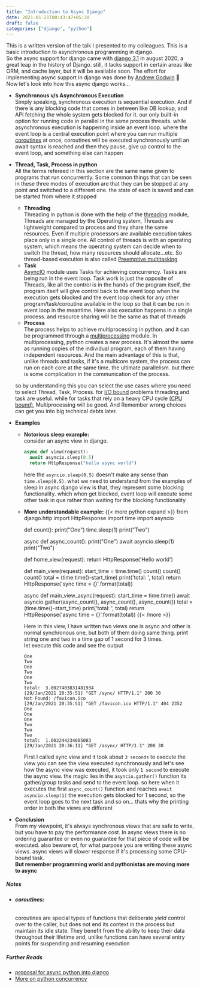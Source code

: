 ```yaml
---
title: "Introduction to Async Django"
date: 2021-01-21T00:43:47+05:30
draft: false
categories: ["django", "python"]
---
```


This is a written version of the talk I presented to my colleagues. This is a basic introduction to asynchronous programming in django.  
So the async support for django came with [django 3.1](https://docs.djangoproject.com/en/3.1/topics/async/) in august 2020, a great leap in the history of Django. still, it lacks support in certain areas like ORM, and cache layer, but it will be available soon. The effort for implementing async support in django was done by [Andrew Godwin](https://twitter.com/andrewgodwin) :clap:  
Now let's look into how this async django works...

- **Synchronous v/s Asynchronous Execution**  
  Simply speaking, synchronous execution is sequential execution. And if there is any blocking code that comes in between like DB lookup, and API fetching the whole system gets blocked for it. our only built-in option for running code in parallel in the same process threads. while asynchronous execution is happening inside an event loop. where the event loop is a central execution point where you can run multiple [coroutines](#coroutines) at once, coroutines will be executed synchronously until an await syntax is reached and then they pause, give up control to the event loop, and something else can happen

- **Thread, Task, Process in python**  
  All the terms refereed in this section are the same name given to programs that run concurrently. Some common things that can be seen in these three modes of execution are that they can be stopped at any point and switched to a different one. the state of each is saved and can be started from where it stopped

  - **Threading**  
    Threading in python is done with the help of the [threading](https://docs.python.org/3/library/threading.html) module, Threads are managed by the Operating system, Threads are lightweight compared to process and they share the same resources. Even if multiple processors are available execution takes place only in a single one. All control of threads is with an operating system, which means the operating system can decide when to switch the thread, how many resources should allocate...etc. So thread-based execution is also called [Preemptive multitasking](https://en.wikipedia.org/wiki/Preemption_%28computing%29#Preemptive_multitasking)
  - **Task**  
    [AsyncIO](https://docs.python.org/3/library/asyncio.html) module uses Tasks for achieving concurrency. Tasks are being run in the event loop. Task work is just the opposite of Threads, like all the control is in the hands of the program itself, the program itself will give control back to the event loop when the execution gets blocked and the event loop check for any other program/task/coroutine available in the loop so that it can be run in event loop in the meantime. Here also execution happens in a single process. and resource sharing will be the same as that of threads
  - **Process**  
    The process helps to achieve multiprocessing in python. and it can be programmed through a [multiprocessing](https://docs.python.org/3/library/multiprocessing.html) module. In multiprocessing, python creates a new process. It's almost the same as running copies of the individual program, each of them having independent resources. And the main advantage of this is that, unlike threads and tasks, if it's a multicore system, the process can run on each core at the same time. the ultimate parallelism. but there is some complication in the communication of the process.

  so by understanding this you can select the use cases where you need to select Thread, Task, Process. for [I/O bound](https://en.wikipedia.org/wiki/I/O_bound) problems threading and task are useful. while for tasks that rely on a heavy CPU cycle [(CPU bound)](https://en.wikipedia.org/wiki/CPU-bound), Multiprocessing will be good. And Remember wrong choices can get you into big technical debts later.

- **Examples**

  - **Notorious sleep example:**  
    consider an async view in django.
    ```python
    async def view(request):
      await asyncio.sleep(0.5)
      return HttpResponse("hello async world")
    ```
    here the `asyncio.sleep(0.5)` doesn't make any sense than `time.sleep(0.5)`. what we need to understand from the examples of sleep in async django view is that, they represent some blocking functionality. which when get blocked, event loop will execute some other task in que rather than waiting for the blocking functionality
  - **More understandable example:**
    {{< more python expand >}}
    from django.http import HttpResponse
    import time
    import asyncio

    def count():
    print("One")
    time.sleep(1)
    print("Two")

    async def async_count():
    print("One")
    await asyncio.sleep(1)
    print("Two")

    def home_view(request):
    return HttpResponse('Hello world')

    def main_view(request):
    start_time = time.time()
    count()
    count()
    count()
    total = (time.time()-start_time)
    print('total: ', total)
    return HttpResponse('sync time = {}'.format(total))

    async def main_view_async(request):
    start_time = time.time()
    await asyncio.gather(async_count(), async_count(), async_count())
    total = (time.time()-start_time)
    print('total: ', total)
    return HttpResponse('async time = {}'.format(total))
    {{< /more >}}

    Here in this view, I have written two views one is async and other is normal synchronous one, but both of them doing same thing. print string one and two in a time gap of 1 second for 3 times.  
    let execute this code and see the output

    ```shell
    One
    Two
    One
    Two
    One
    Two
    total:  3.0027403831481934
    [29/Jan/2021 20:35:51] "GET /sync/ HTTP/1.1" 200 30
    Not Found: /favicon.ico
    [29/Jan/2021 20:35:51] "GET /favicon.ico HTTP/1.1" 404 2352
    One
    One
    One
    Two
    Two
    Two
    total:  1.002244234085083
    [29/Jan/2021 20:36:11] "GET /async/ HTTP/1.1" 200 30
    ```

    First I called sync view and it took about `3 seconds` to execute the view you can see the view executed synchronously and let's see how the async view was executed, it took only `1 second` to execute the async view. the magic lies in the `asyncio.gather()` function its gather/group tasks and send to the event loop. so here when it executes the first `async_count()` function and reaches `await asyncio.sleep(1)` the execution gets blocked for 1 second, so the event loop goes to the next task and so on... thats why the printing order in both the views are different

- **Conclusion**  
  From my viewpoint, it's always synchronous views that are safe to write, but you have to pay the performance cost. In async views there is no ordering guarantee or even no guarantee for that piece of code will be executed. also beware of, for what purpose you are writing these async views. async views will slower response if it's processing some CPU-bound task.  
   **But remember programming world and pythonistas are moving more to async**

##### Notes

- ###### **coroutines:**
  coroutines are special types of functions that deliberate _yield_ control over to the caller, but does not end its context in the process but maintain its idle state. They benefit from the ability to keep their data throughout their lifetime and, unlike functions can have several entry points for suspending and resuming execution

##### Further Reads

- [proposal for async python into django](https://github.com/django/deps/blob/master/accepted/0009-async.rst)
- [More on python concurrency](https://realpython.com/python-concurrency/)
